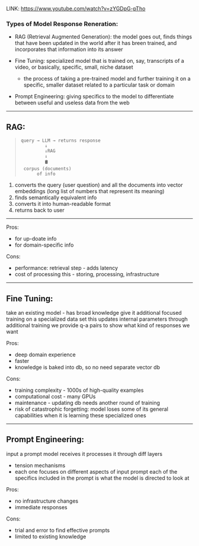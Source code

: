 LINK: https://www.youtube.com/watch?v=zYGDpG-pTho

### Types of Model Response Reneration:
- RAG (Retrieval Augmented Generation): the model goes out, finds things that have been updated in the world after it has breen trained, and incorporates that information into its answer
  
- Fine Tuning: specialized model that is trained on, say, transcripts of a video, or basically, specific, small, niche dataset
  - the process of taking a pre-trained model and further training it on a specific, smaller dataset related to a particular task or domain

- Prompt Engineering: giving specifics to the model to differentiate between useful and useless data from the web 

---

## RAG:
>     query → LLM → returns response
>              ↓
>              ↓RAG  
>              ↓
>              🛢️ 
>      corpus (documents)  
>           of info 

1. converts the query (user question) and all the documents into vector embeddings (long list of numbers that represent its meaning)
2. finds semantically equivalent info
3. converts it into human-readable format
4. returns back to user

---

Pros:
- for up-doate info
- for domain-specific info

Cons:
- performance: retrieval step - adds latency
- cost of processing this - storing, processing, infrastructure
  
---

## Fine Tuning: 
take an existing model - has broad knowledge
give it additional focused training on a specialized data set
this updates internal parameters through additional training
we provide q-a pairs to show what kind of responses we want

Pros:
- deep domain experience
- faster
- knowledge is baked into db, so no need separate vector db

Cons:
- training complexity - 1000s of high-quality examples
- computational cost - many GPUs
- maintenance - updating db needs another round of training
- risk of catastrophic forgetting: model loses some of its general capabilities when it is learning these specialized ones

---

## Prompt Engineering: 
input a prompt
model receives it 
processes it through diff layers 
  - tension mechanisms
  - each one focuses on different aspects of input prompt
each of the specifics included in the prompt is what the model is directed to look at 

Pros:
- no infrastructure changes
- immediate responses

Cons:
- trial and error to find effective prompts
- limited to existing knowledge
